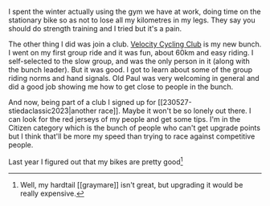 I spent the winter actually using the gym we have at work, doing time on the stationary bike so as not to lose all my kilometres in my legs. They say you should do strength training and I tried but it's a pain.

The other thing I did was join a club. [Velocity Cycling Club](https:velocitycyclingclub.ca) is my new bunch. I went on my first group ride and it was fun, about 60km and easy riding. I self-selected to the slow group, and was the only person in it (along with the bunch leader). But it was good. I got to learn about some of the group riding norms and hand signals. Old Paul was very welcoming in general and did a good job showing me how to get close to people in the bunch.

And now, being part of a club I signed up for [[230527-stiedaclassic2023|another race]]. Maybe it won't be so lonely out there. I can look for the red jerseys of my people and get some tips. I'm in the Citizen category which is the bunch of people who can't get upgrade points but I think that'll be more my speed than trying to race against competitive people.

Last year I figured out that my bikes are pretty good[^1]

[^1]: Well, my hardtail [[graymare]] isn't great, but upgrading it would be really expensive.